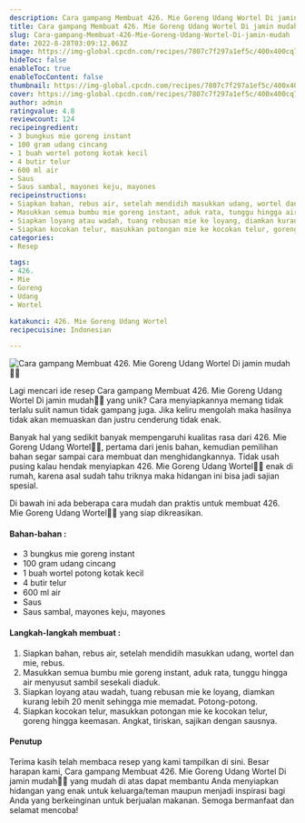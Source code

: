 ```yaml
---
description: Cara gampang Membuat 426. Mie Goreng Udang Wortel Di jamin mudah"
title: Cara gampang Membuat 426. Mie Goreng Udang Wortel Di jamin mudah
slug: Cara-gampang-Membuat-426-Mie-Goreng-Udang-Wortel-Di-jamin-mudah
date: 2022-8-28T03:09:12.063Z
image: https://img-global.cpcdn.com/recipes/7807c7f297a1ef5c/400x400cq70/photo.jpg
hideToc: false
enableToc: true
enableTocContent: false
thumbnail: https://img-global.cpcdn.com/recipes/7807c7f297a1ef5c/400x400cq70/photo.jpg
cover: https://img-global.cpcdn.com/recipes/7807c7f297a1ef5c/400x400cq70/photo.jpg
author: admin
ratingvalue: 4.8
reviewcount: 124
recipeingredient:
- 3 bungkus mie goreng instant
- 100 gram udang cincang
- 1 buah wortel potong kotak kecil
- 4 butir telur
- 600 ml air
- Saus
- Saus sambal, mayones keju, mayones
recipeinstructions:
- Siapkan bahan, rebus air, setelah mendidih masukkan udang, wortel dan mie, rebus.
- Masukkan semua bumbu mie goreng instant, aduk rata, tunggu hingga air menyusut sambil sesekali diaduk.
- Siapkan loyang atau wadah, tuang rebusan mie ke loyang, diamkan kurang lebih 20 menit sehingga mie memadat. Potong-potong.
- Siapkan kocokan telur, masukkan potongan mie ke kocokan telur, goreng hingga keemasan. Angkat, tiriskan, sajikan dengan sausnya.
categories:
- Resep

tags:
- 426.
- Mie
- Goreng
- Udang
- Wortel

katakunci: 426. Mie Goreng Udang Wortel
recipecuisine: Indonesian

---
```


![Cara gampang Membuat 426. Mie Goreng Udang Wortel Di jamin mudah👩‍🍳](https://img-global.cpcdn.com/recipes/7807c7f297a1ef5c/400x400cq70/photo.jpg)

Lagi mencari ide resep Cara gampang Membuat 426. Mie Goreng Udang Wortel Di jamin mudah👩‍🍳 yang unik? Cara menyiapkannya memang tidak terlalu sulit namun tidak gampang juga. Jika keliru mengolah maka hasilnya tidak akan memuaskan dan justru cenderung tidak enak.

Banyak hal yang sedikit banyak mempengaruhi kualitas rasa dari 426. Mie Goreng Udang Wortel👩‍🍳, pertama dari jenis bahan, kemudian pemilihan bahan segar sampai cara membuat dan menghidangkannya. Tidak usah pusing kalau hendak menyiapkan 426. Mie Goreng Udang Wortel👩‍🍳 enak di rumah, karena asal sudah tahu triknya maka hidangan ini bisa jadi sajian spesial.

Di bawah ini ada beberapa cara mudah dan praktis untuk membuat 426. Mie Goreng Udang Wortel👩‍🍳 yang siap dikreasikan.

<!--inarticleads1-->

#### Bahan-bahan :

- 3 bungkus mie goreng instant
- 100 gram udang cincang
- 1 buah wortel potong kotak kecil
- 4 butir telur
- 600 ml air
- Saus
- Saus sambal, mayones keju, mayones

<!--inarticleads2-->

#### Langkah-langkah membuat :

1. Siapkan bahan, rebus air, setelah mendidih masukkan udang, wortel dan mie, rebus.
1. Masukkan semua bumbu mie goreng instant, aduk rata, tunggu hingga air menyusut sambil sesekali diaduk.
1. Siapkan loyang atau wadah, tuang rebusan mie ke loyang, diamkan kurang lebih 20 menit sehingga mie memadat. Potong-potong.
1. Siapkan kocokan telur, masukkan potongan mie ke kocokan telur, goreng hingga keemasan. Angkat, tiriskan, sajikan dengan sausnya.

#### Penutup

Terima kasih telah membaca resep yang kami tampilkan di sini. Besar harapan kami, Cara gampang Membuat 426. Mie Goreng Udang Wortel Di jamin mudah👩‍🍳 yang mudah di atas dapat membantu Anda menyiapkan hidangan yang enak untuk keluarga/teman maupun menjadi inspirasi bagi Anda yang berkeinginan untuk berjualan makanan. Semoga bermanfaat dan selamat mencoba!